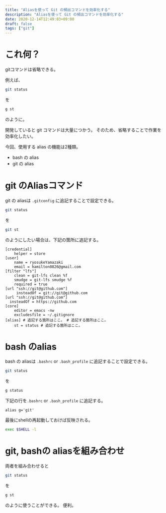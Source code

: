 ```yaml
---
title: "Aliasを使って Git の頻出コマンドを効率化する"
description: "Aliasを使って Git の頻出コマンドを効率化する"
date: 2020-12-14T12:49:03+09:00
draft: false
tags: ["git"]
---
```


# これ何？

gitコマンドは省略できる。

例えば、
```sh
git status
```

を

```sh
g st
```
のように。

開発していると git コマンドは大量につかう。
そのため、省略することで作業を効率化したい。

今回、使用する alias の機能は2種類。
- bash の alias
- git の alias

# git のAliasコマンド

git の aliasは `.gitconfig` に追記することで設定できる。

```sh
git status
```

を
```sh
git st
```

のようにしたい場合は、下記の箇所に追記する。

```
[credential]
	helper = store
[user]
	name = ryosukeYamazaki
	email = hamilton0826@gmail.com
[filter "lfs"]
	clean = git-lfs clean %f
	smudge = git-lfs smudge %f
	required = true
[url "ssh://git@github.com"]
     insteadOf = git://git@github.com
[url "ssh://git@github.com"]
  insteadOf = https://github.com
[core]
	editor = emacs -nw
	excludesfile = ~/.gitignore
[alias] # 追記する箇所はここ。 # 追記する箇所はここ。
	st = status # 追記する箇所はここ。
```


# bash のalias

bash の aliasは `.bashrc` or `.bash_profile` に追記することで設定できる。

```sh
git status
```

を
```sh
g status
```

下記の行を`.bashrc` or `.bash_profile` に追記する。

```
alias g='git'
```

最後にshellの再起動しておけば反映される。
```sh
exec $SHELL -l
```


# git, bashの aliasを組み合わせ

両者を組み合わせると

```sh
git status
```

を

```sh
g st
```

のように使うことができる。
便利。


